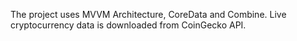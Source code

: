The project uses MVVM Architecture, CoreData and Combine. Live cryptocurrency data is downloaded from CoinGecko API.
